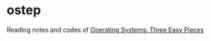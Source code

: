 # ostep
Reading notes and codes of [Operating Systems: Three Easy Pieces](https://pages.cs.wisc.edu/~remzi/OSTEP/)
